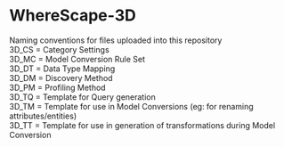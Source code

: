 # WhereScape-3D
Naming conventions for files uploaded into this repository  
3D_CS = Category Settings  
3D_MC = Model Conversion Rule Set  
3D_DT = Data Type Mapping  
3D_DM = Discovery Method  
3D_PM = Profiling Method  
3D_TQ = Template for Query generation  
3D_TM = Template for use in Model Conversions (eg: for renaming attributes/entities)  
3D_TT = Template for use in generation of transformations during Model Conversion  
